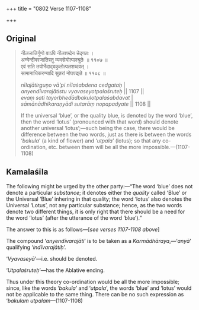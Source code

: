 +++
title = "0802 Verse 1107-1108"

+++
## Original 
>
> नीलजातिर्गुणो वाऽपि नीलशब्देन चेद्गतः ।  
> अन्येन्दीवरजातिस्तु व्यवसेयोत्पलश्रुतेः ॥ ११०७ ॥  
> एवं सति तयोर्भेदाद्बकुलोत्पलशब्दवत् ।  
> सामानाधिकरण्यादि सुतरां नोपपद्यते ॥ ११०८ ॥ 
>
> *nīlajātirguṇo vā'pi nīlaśabdena cedgataḥ* \|  
> *anyendīvarajātistu vyavaseyotpalaśruteḥ* \|\| 1107 \|\|  
> *evaṃ sati tayorbhedādbakulotpalaśabdavat* \|  
> *sāmānādhikaraṇyādi sutarāṃ nopapadyate* \|\| 1108 \|\| 
>
> If the universal ‘blue’, or the quality blue, is denoted by the word ‘blue’, then the word ‘lotus’ (pronounced with that word) should denote another universal ‘lotus’;—such being the case, there would be difference between the two words, just as there is between the words ‘*bakula*’ (a kind of flower) and ‘*utpala*’ (lotus); so that any co-ordination, etc. between them will be all the more impossible.—(1107-1108)



## Kamalaśīla

The following might be urged by the other party:—“The word ‘blue’ does not denote a particular *substance*; it denotes either the *quality* called ‘Blue’ or the Universal ‘Blue’ inhering in that quality; the word ‘lotus’ also denotes the Universal ‘Lotus’, not any particular substance; hence, as the two words denote two different things, it is only right that there should be a need for the word ‘lotus’ (after the utterance of the word ‘blue’).”

The answer to this is as follows—[*see verses 1107-1108 above*]

The compound ‘*anyendīvarajāti*’ is to be taken as a *Karmādhāraya*,—‘*anyā*’ qualifying ‘*indīvarajātiḥ*’.

‘*Vyavaseyā*’—i.e. should be denoted.

‘*Utpalaśruteḥ*’—has the Ablative ending.

Thus under this theory co-ordination would be all the more impossible; since, like the words ‘*bakula*’ and ‘*utpala*’, the words ‘blue’ and ‘lotus’ would not be applicable to the same thing. There can be no such expression as ‘*bakulam utpalam*—(1107-1108)


